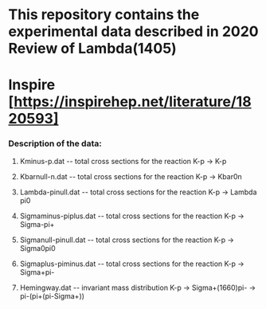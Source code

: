 # This repository contains the experimental data described in 2020 Review of Lambda(1405)
# Inspire [https://inspirehep.net/literature/1820593]


### Description of the data:

1) Kminus-p.dat           -- total cross sections for the reaction K-p -> K-p
2) Kbarnull-n.dat         -- total cross sections for the reaction K-p -> Kbar0n
3) Lambda-pinull.dat      -- total cross sections for the reaction K-p -> Lambda pi0
4) Sigmaminus-piplus.dat  -- total cross sections for the reaction K-p -> Sigma-pi+
5) Sigmanull-pinull.dat   -- total cross sections for the reaction K-p -> Sigma0pi0
6) Sigmaplus-piminus.dat  -- total cross sections for the reaction K-p -> Sigma+pi-

7) Hemingway.dat          -- invariant mass distribution K-p -> Sigma+(1660)pi- -> pi-(pi+(pi-Sigma+))
